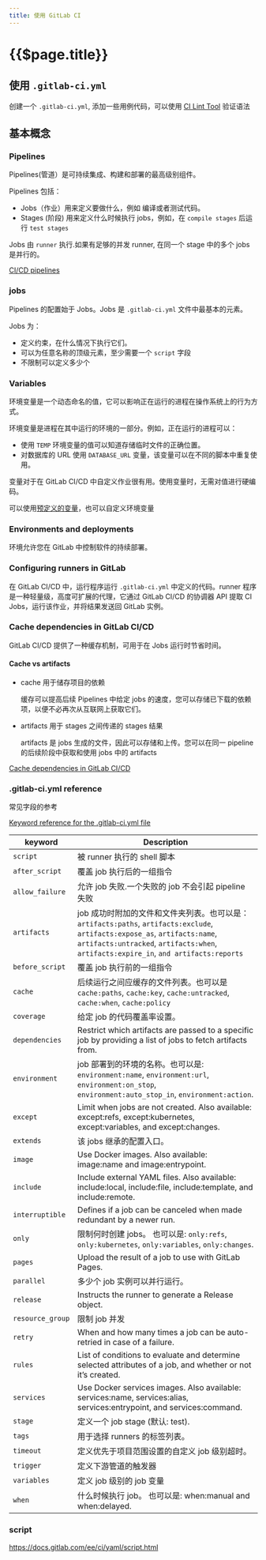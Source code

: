 ```yaml
---
title: 使用 GitLab CI
---
```


# {{$page.title}}

## 使用 `.gitlab-ci.yml`

创建一个 `.gitlab-ci.yml`, 添加一些用例代码，可以使用 [CI Lint Tool](https://docs.gitlab.com/ee/ci/lint.html) 验证语法

## 基本概念

### Pipelines

Pipelines(管道）是可持续集成、构建和部署的最高级别组件。

Pipelines 包括：

- Jobs（作业）用来定义要做什么，例如 编译或者测试代码。
- Stages (阶段) 用来定义什么时候执行 jobs，例如，在 `compile stages` 后运行 `test stages`

Jobs 由 `runner` 执行.如果有足够的并发 runner, 在同一个 stage 中的多个 jobs 是并行的。

[CI/CD pipelines](https://docs.gitlab.com/ee/ci/pipelines/)

### jobs

Pipelines 的配置始于 Jobs。Jobs 是 `.gitlab-ci.yml` 文件中最基本的元素。

Jobs 为：

- 定义约束，在什么情况下执行它们。
- 可以为任意名称的顶级元素，至少需要一个 `script` 字段
- 不限制可以定义多少个

### Variables

环境变量是一个动态命名的值，它可以影响正在运行的进程在操作系统上的行为方式。

环境变量是进程在其中运行的环境的一部分。例如，正在运行的进程可以：

- 使用 `TEMP` 环境变量的值可以知道存储临时文件的正确位置。
- 对数据库的 URL 使用 `DATABASE_URL` 变量，该变量可以在不同的脚本中重复使用。

变量对于在 GitLab CI/CD 中自定义作业很有用。使用变量时，无需对值进行硬编码。

可以使用[预定义的变量](https://docs.gitlab.com/ee/ci/variables/predefined_variables.html)，也可以自定义环境变量

### Environments and deployments

环境允许您在 GitLab 中控制软件的持续部署。

### Configuring runners in GitLab

在 GitLab CI/CD 中，运行程序运行 `.gitlab-ci.yml` 中定义的代码。runner 程序是一种轻量级，高度可扩展的代理，它通过 GitLab CI/CD 的协调器 API 提取 CI Jobs，运行该作业，并将结果发送回 GitLab 实例。

### Cache dependencies in GitLab CI/CD

GitLab CI/CD 提供了一种缓存机制，可用于在 Jobs 运行时节省时间。

#### Cache vs artifacts

- cache 用于储存项目的依赖

  缓存可以提高后续 Pipelines 中给定 jobs 的速度，您可以存储已下载的依赖项，以便不必再次从互联网上获取它们。

- artifacts 用于 stages 之间传递的 stages 结果

  artifacts 是 jobs 生成的文件，因此可以存储和上传。您可以在同一 pipeline 的后续阶段中获取和使用 jobs 中的 artifacts

[Cache dependencies in GitLab CI/CD](https://docs.gitlab.com/ee/ci/caching/)

### .gitlab-ci.yml reference

常见字段的参考

[Keyword reference for the .gitlab-ci.yml file](https://docs.gitlab.com/ee/ci/yaml/README.html)

| keyword          | Description                                                                                                                                                                                                          |
| ---------------- | -------------------------------------------------------------------------------------------------------------------------------------------------------------------------------------------------------------------- |
| `script`         | 被 runner 执行的 shell 脚本                                                                                                                                                                                          |
| `after_script`   | 覆盖 job 执行后的一组指令                                                                                                                                                                                            |
| `allow_failure`  | 允许 job 失败.一个失败的 job 不会引起 pipeline 失败                                                                                                                                                                  |
| `artifacts`      | job 成功时附加的文件和文件夹列表。也可以是：`artifacts:paths`, `artifacts:exclude`, `artifacts:expose_as`, `artifacts:name`, `artifacts:untracked`, `artifacts:when`, `artifacts:expire_in`, `and artifacts:reports` |
| `before_script`  | 覆盖 job 执行前的一组指令                                                                                                                                                                                            |
| `cache`          | 后续运行之间应缓存的文件列表。也可以是 `cache:paths`, `cache:key`, `cache:untracked`, `cache:when`, `cache:policy`                                                                                                   |
| `coverage`       | 给定 job 的代码覆盖率设置。                                                                                                                                                                                          |
| `dependencies`   | Restrict which artifacts are passed to a specific job by providing a list of jobs to fetch artifacts from.                                                                                                           |
| `environment`    | job 部署到的环境的名称。也可以是: `environment:name`, `environment:url`, `environment:on_stop`, `environment:auto_stop_in`, `environment:action`.                                                                    |
| `except`         | Limit when jobs are not created. Also available: except:refs, except:kubernetes, except:variables, and except:changes.                                                                                               |
| `extends`        | 该 jobs 继承的配置入口。                                                                                                                                                                                             |
| `image`          | Use Docker images. Also available: image:name and image:entrypoint.                                                                                                                                                  |
| `include`        | Include external YAML files. Also available: include:local, include:file, include:template, and include:remote.                                                                                                      |
| `interruptible`  | Defines if a job can be canceled when made redundant by a newer run.                                                                                                                                                 |
| `only`           | 限制何时创建 jobs。 也可以是: `only:refs`, `only:kubernetes`, `only:variables`, `only:changes`.                                                                                                                      |
| `pages`          | Upload the result of a job to use with GitLab Pages.                                                                                                                                                                 |
| `parallel`       | 多少个 job 实例可以并行运行。                                                                                                                                                                                        |
| `release`        | Instructs the runner to generate a Release object.                                                                                                                                                                   |
| `resource_group` | 限制 job 并发                                                                                                                                                                                                        |
| `retry`          | When and how many times a job can be auto-retried in case of a failure.                                                                                                                                              |
| `rules`          | List of conditions to evaluate and determine selected attributes of a job, and whether or not it’s created.                                                                                                          |
| `services`       | Use Docker services images. Also available: services:name, services:alias, services:entrypoint, and services:command.                                                                                                |
| `stage`          | 定义一个 job stage (默认: test).                                                                                                                                                                                     |
| `tags`           | 用于选择 runners 的标签列表。                                                                                                                                                                                        |
| `timeout`        | 定义优先于项目范围设置的自定义 job 级别超时。                                                                                                                                                                        |
| `trigger`        | 定义下游管道的触发器                                                                                                                                                                                                 |
| `variables`      | 定义 job 级别的 job 变量                                                                                                                                                                                             |
| `when`           | 什么时候执行 job。 也可以是: when:manual and when:delayed.                                                                                                                                                           |

### script

https://docs.gitlab.com/ee/ci/yaml/script.html
